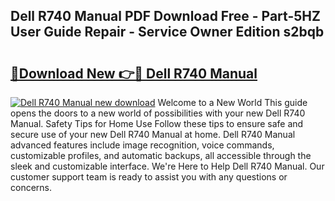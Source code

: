 ## Dell R740 Manual PDF Download Free - Part-5HZ User Guide Repair - Service Owner Edition s2bqb

# <h2><a href="http://bc98747.oget.top/?id=Dell+R740+Manual">🔗Download New 👉🔴 Dell R740 Manual</a></h2>

[![Dell R740 Manual new download](https://i.imgur.com/5g1atiW.png)](http://bc98747.oget.top/?id=Dell+R740+Manual)
Welcome to a New World This guide opens the doors to a new world of possibilities with your new Dell R740 Manual. Safety Tips for Home Use Follow these tips to ensure safe and secure use of your new Dell R740 Manual at home. Dell R740 Manual advanced features include image recognition, voice commands, customizable profiles, and automatic backups, all accessible through the sleek and customizable interface. We're Here to Help Dell R740 Manual. Our customer support team is ready to assist you with any questions or concerns.
